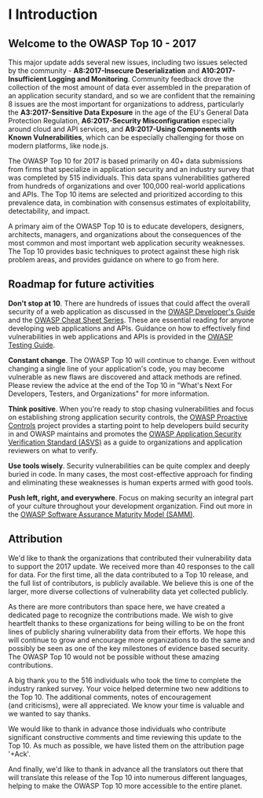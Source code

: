 # I Introduction
## Welcome to the OWASP Top 10 - 2017

This major update adds several new issues, including two issues selected by the community - **A8:2017-Insecure Deserialization** and **A10:2017-Insufficient Logging and Monitoring**. Community feedback drove the collection of the most amount of data ever assembled in the preparation of an application security standard, and so we are confident that the remaining 8 issues are the most important for organizations to address, particularly the **A3:2017-Sensitive Data Exposure** in the age of the EU's General Data Protection Regulation, **A6:2017-Security Misconfiguration** especially around cloud and API services, and **A9:2017-Using Components with Known Vulnerabilities**, which can be especially challenging for those on modern platforms, like node.js.

The OWASP Top 10 for 2017 is based primarily on 40+ data submissions from firms that specialize in application security and an industry survey that was completed by 515 individuals. This data spans vulnerabilities gathered from hundreds of organizations and over 100,000 real-world applications and APIs. The Top 10 items are selected and prioritized according to this prevalence data, in combination with consensus estimates of exploitability, detectability, and impact.

A primary aim of the OWASP Top 10 is to educate developers, designers, architects, managers, and organizations about the consequences of the most common and most important web application security weaknesses. The Top 10 provides basic techniques to protect against these high risk problem areas, and provides guidance on where to go from here.

## Roadmap for future activities

**Don't stop at 10**. There are hundreds of issues that could affect the overall security of a web application as discussed in the [OWASP Developer's Guide](https://www.owasp.org/index.php/OWASP_Guide_Project) and the [OWASP Cheat Sheet Series](https://www.owasp.org/index.php/Category:Cheatsheets). These are essential reading for anyone developing web applications and APIs. Guidance on how to effectively find vulnerabilities in web applications and APIs is provided in the [OWASP Testing Guide](https://www.owasp.org/index.php/OWASP_Testing_Project).

**Constant change**. The OWASP Top 10 will continue to change. Even without changing a single line of your application's code, you may become vulnerable as new flaws are discovered and attack methods are refined. Please review the advice at the end of the Top 10 in "What's Next For Developers, Testers, and Organizations" for more information.

**Think positive**. When you're ready to stop chasing vulnerabilities and focus on establishing strong application security controls, the [OWASP Proactive Controls](https://www.owasp.org/index.php/OWASP_Proactive_Controls) project provides a starting point to help developers build security in and OWASP maintains and promotes the [OWASP Application Security Verification Standard (ASVS)](https://www.owasp.org/index.php/ASVS) as a guide to organizations and application reviewers on what to verify.

**Use tools wisely**. Security vulnerabilities can be quite complex and deeply buried in code. In many cases, the most cost-effective approach for finding and eliminating these weaknesses is human experts armed with good tools.

**Push left, right, and everywhere**. Focus on making security an integral part of your culture throughout your development organization. Find out more in the [OWASP Software Assurance Maturity Model (SAMM)](https://www.owasp.org/index.php/OWASP_SAMM_Project).

## Attribution

We'd like to thank the organizations that contributed their vulnerability data to support the 2017 update. We received more than 40 responses to the call for data. For the first time, all the data contributed to a Top 10 release, and the full list of contributors, is publicly available. We believe this is one of the larger, more diverse collections of vulnerability data yet collected publicly.

As there are more contributors than space here, we have created a dedicated page to recognize the contributions made. We wish to give heartfelt thanks to these organizations for being willing to be on the front lines of publicly sharing vulnerability data from their efforts. We hope this will continue to grow and encourage more organizations to do the same and possibly be seen as one of the key milestones of evidence based security. The OWASP Top 10 would not be possible without these amazing contributions.

A big thank you to the 516 individuals who took the time to complete the industry ranked survey. Your voice helped determine two new additions to the Top 10. The additional comments, notes of encouragement (and criticisms), were all appreciated. We know your time is valuable and we wanted to say thanks.

We would like to thank in advance those individuals who contribute significant constructive comments and time reviewing this update to the Top 10. As much as possible, we have listed them on the attribution page '+Ack'.

And finally, we'd like to thank in advance all the translators out there that will translate this release of the Top 10 into numerous different languages, helping to make the OWASP Top 10 more accessible to the entire planet.
